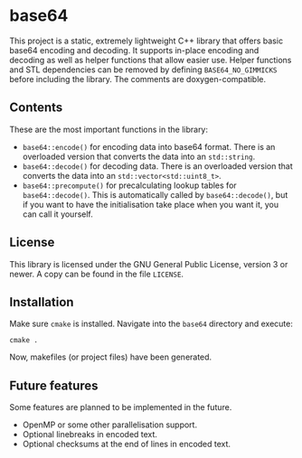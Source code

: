 # base64

This project is a static, extremely lightweight C++ library that offers basic base64 encoding and decoding. It supports in-place encoding and decoding as well as helper functions that allow easier use. Helper functions and STL dependencies can be removed by defining `BASE64_NO_GIMMICKS` before including the library. The comments are doxygen-compatible.

## Contents

These are the most important functions in the library:

* `base64::encode()` for encoding data into base64 format. There is an overloaded version that converts the data into an `std::string`.
* `base64::decode()` for decoding data. There is an overloaded version that converts the data into an `std::vector<std::uint8_t>`.
* `base64::precompute()` for precalculating lookup tables for `base64::decode()`. This is automatically called by `base64::decode()`, but if you want to have the initialisation take place when you want it, you can call it yourself.

## License

This library is licensed under the GNU General Public License, version 3 or newer. A copy can be found in the file `LICENSE`.

## Installation

Make sure `cmake` is installed. Navigate into the `base64` directory and execute:
	
	cmake .

Now, makefiles (or project files) have been generated.

## Future features

Some features are planned to be implemented in the future.

* OpenMP or some other parallelisation support.
* Optional linebreaks in encoded text.
* Optional checksums at the end of lines in encoded text.